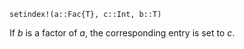 ```
setindex!(a::Fac{T}, c::Int, b::T)
```

If $b$ is a factor of $a$, the corresponding entry is set to $c$.
